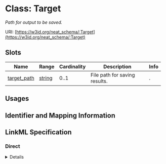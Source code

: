 # Class: Target
_Path for output to be saved._





URI: [https://w3id.org/neat_schema/:Target](https://w3id.org/neat_schema/:Target)



<!-- no inheritance hierarchy -->



## Slots

| Name | Range | Cardinality | Description  | Info |
| ---  | --- | --- | --- | --- |
| [target_path](target_path.md) | [string](string.md) | 0..1 | File path for saving results.  | . |


## Usages



## Identifier and Mapping Information









## LinkML Specification

<!-- TODO: investigate https://stackoverflow.com/questions/37606292/how-to-create-tabbed-code-blocks-in-mkdocs-or-sphinx -->

### Direct

<details>
```yaml
name: Target
description: Path for output to be saved.
from_schema: https://w3id.org/neat_schema
attributes:
  target_path:
    name: target_path
    description: File path for saving results.
    from_schema: https://w3id.org/neat_schema

```
</details>

### Induced

<details>
```yaml
name: Target
description: Path for output to be saved.
from_schema: https://w3id.org/neat_schema
attributes:
  target_path:
    name: target_path
    description: File path for saving results.
    from_schema: https://w3id.org/neat_schema
    alias: target_path
    owner: Target
    range: string

```
</details>